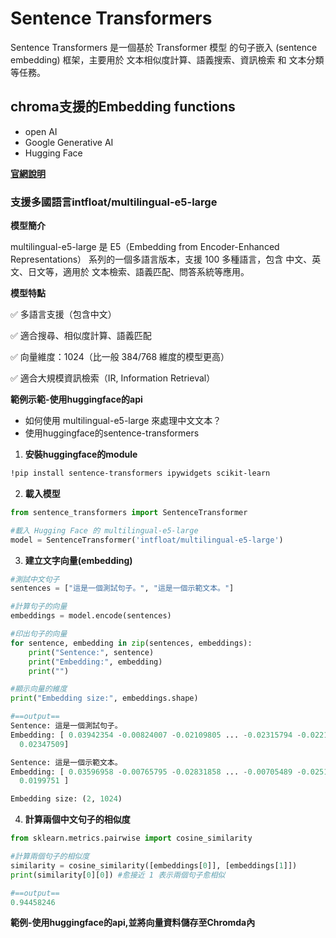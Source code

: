 # Sentence Transformers
Sentence Transformers 是一個基於 Transformer 模型 的句子嵌入 (sentence embedding) 框架，主要用於 文本相似度計算、語義搜索、資訊檢索 和 文本分類 等任務。

## chroma支援的Embedding functions
- open AI
- Google Generative AI
- Hugging Face

[**官網說明**](https://docs.trychroma.com/docs/embeddings/embedding-functions)

### 支援多國語言intfloat/multilingual-e5-large 

**模型簡介**

multilingual-e5-large 是 E5（Embedding from Encoder-Enhanced Representations） 系列的一個多語言版本，支援 100 多種語言，包含 中文、英文、日文等，適用於 文本檢索、語義匹配、問答系統等應用。

**模型特點**

✅ 多語言支援（包含中文）

✅ 適合搜尋、相似度計算、語義匹配

✅ 向量維度：1024（比一般 384/768 維度的模型更高）

✅ 適合大規模資訊檢索（IR, Information Retrieval）

**範例示範-使用huggingface的api**

- 如何使用 multilingual-e5-large 來處理中文文本？
- 使用huggingface的sentence-transformers

1. **安裝huggingface的module**

```bash
!pip install sentence-transformers ipywidgets scikit-learn
```

2. **載入模型**

```python
from sentence_transformers import SentenceTransformer

#載入 Hugging Face 的 multilingual-e5-large
model = SentenceTransformer('intfloat/multilingual-e5-large')
```

3. **建立文字向量(embedding)**

```python
#測試中文句子
sentences = ["這是一個測試句子。", "這是一個示範文本。"]

#計算句子的向量
embeddings = model.encode(sentences)

#印出句子的向量
for sentence, embedding in zip(sentences, embeddings):
    print("Sentence:", sentence)
    print("Embedding:", embedding)
    print("")

#顯示向量的維度
print("Embedding size:", embeddings.shape)

#==output==
Sentence: 這是一個測試句子。
Embedding: [ 0.03942354 -0.00824007 -0.02109805 ... -0.02315794 -0.02216279
  0.02347509]

Sentence: 這是一個示範文本。
Embedding: [ 0.03596958 -0.00765795 -0.02831858 ... -0.00705489 -0.02518469
  0.0199751 ]

Embedding size: (2, 1024)
```

4. **計算兩個中文句子的相似度**

```python
from sklearn.metrics.pairwise import cosine_similarity

#計算兩個句子的相似度
similarity = cosine_similarity([embeddings[0]], [embeddings[1]])
print(similarity[0][0]) #愈接近 1 表示兩個句子愈相似

#==output==
0.94458246
```


**範例-使用huggingface的api,並將向量資料儲存至Chromda內**

```python

```






